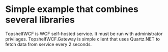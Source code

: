 # Simple example that combines several libraries

TopshelfWCF is WCF self-hosted service. It must be run with administrator privilages.
TopshelfWCF.Gateway is simple client that uses Quartz.NET to fetch data from service every 2 seconds.

